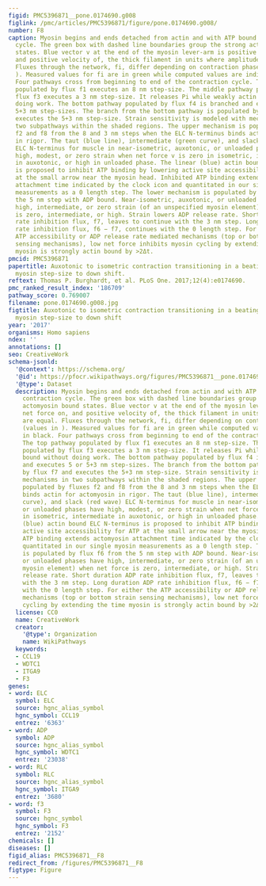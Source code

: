 ```yaml
---
figid: PMC5396871__pone.0174690.g008
figlink: /pmc/articles/PMC5396871/figure/pone.0174690.g008/
number: F8
caption: Myosin begins and ends detached from actin and with ATP bound in the contraction
  cycle. The green box with dashed line boundaries group the strong actomyosin bound
  states. Blue vector v at the end of the myosin lever-arm is positive net force on,
  and positive velocity of, the thick filament in units where amplitudes are equal.
  Fluxes through the network, fi, differ depending on contraction phases (values in
  ). Measured values for fi are in green while computed values are indicated in black.
  Four pathways cross from beginning to end of the contraction cycle. The top pathway
  populated by flux f1 executes an 8 nm step-size. The middle pathway populated by
  flux f3 executes a 3 nm step-size. It releases Pi while weakly actin bound without
  doing work. The bottom pathway populated by flux f4 is branched and executes 5 or
  5+3 nm step-sizes. The branch from the bottom pathway is populated by flux f7 and
  executes the 5+3 nm step-size. Strain sensitivity is modeled with mechanisms in
  two subpathways within the shaded regions. The upper mechanism is populated by fluxes
  f2 and f8 from the 8 and 3 nm steps when the ELC N-terminus binds actin for actomyosin
  in rigor. The taut (blue line), intermediate (green curve), and slack (red wave)
  ELC N-terminus for muscle in near-isometric, auxotonic, or unloaded phases have
  high, modest, or zero strain when net force v is zero in isometric, intermediate
  in auxotonic, or high in unloaded phase. The linear (blue) actin bound ELC N-terminus
  is proposed to inhibit ATP binding by lowering active site accessibility for ATP
  at the small arrow near the myosin head. Inhibited ATP binding extends actomyosin
  attachment time indicated by the clock icon and quantitated in our single myosin
  measurements as a 0 length step. The lower mechanism is populated by flux f6 from
  the 5 nm step with ADP bound. Near-isometric, auxotonic, or unloaded phases have
  high, intermediate, or zero strain (of an unspecified myosin element) when net force
  is zero, intermediate, or high. Strain lowers ADP release rate. Short duration ADP
  rate inhibition flux, f7, leaves to continue with the 3 nm step. Long duration ADP
  rate inhibition flux, f6 − f7, continues with the 0 length step. For either the
  ATP accessibility or ADP release rate mediated mechanisms (top or bottom strain
  sensing mechanisms), low net force inhibits myosin cycling by extending the time
  myosin is strongly actin bound by >2Δt.
pmcid: PMC5396871
papertitle: Auxotonic to isometric contraction transitioning in a beating heart causes
  myosin step-size to down shift.
reftext: Thomas P. Burghardt, et al. PLoS One. 2017;12(4):e0174690.
pmc_ranked_result_index: '186709'
pathway_score: 0.769007
filename: pone.0174690.g008.jpg
figtitle: Auxotonic to isometric contraction transitioning in a beating heart causes
  myosin step-size to down shift
year: '2017'
organisms: Homo sapiens
ndex: ''
annotations: []
seo: CreativeWork
schema-jsonld:
  '@context': https://schema.org/
  '@id': https://pfocr.wikipathways.org/figures/PMC5396871__pone.0174690.g008.html
  '@type': Dataset
  description: Myosin begins and ends detached from actin and with ATP bound in the
    contraction cycle. The green box with dashed line boundaries group the strong
    actomyosin bound states. Blue vector v at the end of the myosin lever-arm is positive
    net force on, and positive velocity of, the thick filament in units where amplitudes
    are equal. Fluxes through the network, fi, differ depending on contraction phases
    (values in ). Measured values for fi are in green while computed values are indicated
    in black. Four pathways cross from beginning to end of the contraction cycle.
    The top pathway populated by flux f1 executes an 8 nm step-size. The middle pathway
    populated by flux f3 executes a 3 nm step-size. It releases Pi while weakly actin
    bound without doing work. The bottom pathway populated by flux f4 is branched
    and executes 5 or 5+3 nm step-sizes. The branch from the bottom pathway is populated
    by flux f7 and executes the 5+3 nm step-size. Strain sensitivity is modeled with
    mechanisms in two subpathways within the shaded regions. The upper mechanism is
    populated by fluxes f2 and f8 from the 8 and 3 nm steps when the ELC N-terminus
    binds actin for actomyosin in rigor. The taut (blue line), intermediate (green
    curve), and slack (red wave) ELC N-terminus for muscle in near-isometric, auxotonic,
    or unloaded phases have high, modest, or zero strain when net force v is zero
    in isometric, intermediate in auxotonic, or high in unloaded phase. The linear
    (blue) actin bound ELC N-terminus is proposed to inhibit ATP binding by lowering
    active site accessibility for ATP at the small arrow near the myosin head. Inhibited
    ATP binding extends actomyosin attachment time indicated by the clock icon and
    quantitated in our single myosin measurements as a 0 length step. The lower mechanism
    is populated by flux f6 from the 5 nm step with ADP bound. Near-isometric, auxotonic,
    or unloaded phases have high, intermediate, or zero strain (of an unspecified
    myosin element) when net force is zero, intermediate, or high. Strain lowers ADP
    release rate. Short duration ADP rate inhibition flux, f7, leaves to continue
    with the 3 nm step. Long duration ADP rate inhibition flux, f6 − f7, continues
    with the 0 length step. For either the ATP accessibility or ADP release rate mediated
    mechanisms (top or bottom strain sensing mechanisms), low net force inhibits myosin
    cycling by extending the time myosin is strongly actin bound by >2Δt.
  license: CC0
  name: CreativeWork
  creator:
    '@type': Organization
    name: WikiPathways
  keywords:
  - CCL19
  - WDTC1
  - ITGA9
  - F3
genes:
- word: ELC
  symbol: ELC
  source: hgnc_alias_symbol
  hgnc_symbol: CCL19
  entrez: '6363'
- word: ADP
  symbol: ADP
  source: hgnc_alias_symbol
  hgnc_symbol: WDTC1
  entrez: '23038'
- word: RLC
  symbol: RLC
  source: hgnc_alias_symbol
  hgnc_symbol: ITGA9
  entrez: '3680'
- word: f3
  symbol: F3
  source: hgnc_symbol
  hgnc_symbol: F3
  entrez: '2152'
chemicals: []
diseases: []
figid_alias: PMC5396871__F8
redirect_from: /figures/PMC5396871__F8
figtype: Figure
---
```


